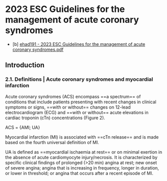 # 2023 ESC Guidelines for the management of acute coronary syndromes
- [b] [ehad191 - 2023 ESC Guidelines for the management of acute coronary syndromes.pdf](https://drive.google.com/file/d/1Is9VE4syYbizhRBctM9L4789vW2mzoQB/view)
## Introduction
### 2.1. Definitions | Acute coronary syndromes and myocardial infarction

Acute coronary syndromes (ACS) encompass ==a spectrum== of conditions that include patients presenting with recent changes in clinical symptoms or signs, ==with or without== changes on 12-lead electrocardiogram (ECG) and ==with or without== acute elevations in cardiac troponin (cTn) concentrations (Figure 2). 

ACS = {AMI; UA}

Myocardial infarction (MI) is associated with ==cTn release== and is made based on the fourth universal definition of MI.

UA is defined as ==myocardial ischaemia at rest== or on minimal exertion in the absence of acute cardiomyocyte injury/necrosis. It is characterized by specific clinical findings of prolonged (>20 min) angina at rest; new onset of severe angina; angina that is increasing in frequency, longer in duration, or lower in threshold; or angina that occurs after a recent episode of MI.

